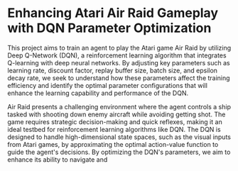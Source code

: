 # Enhancing Atari Air Raid Gameplay with DQN Parameter Optimization

This project aims to train an agent to play the Atari game Air Raid by utilizing Deep Q-Network (DQN), a reinforcement learning algorithm that integrates Q-learning with deep neural networks. By adjusting key parameters such as learning rate, discount factor, replay buffer size, batch size, and epsilon decay rate, we seek to understand how these parameters affect the training efficiency and identify the optimal parameter configurations that will enhance the learning capability and performance of the DQN.

Air Raid presents a challenging environment where the agent controls a ship tasked with shooting down enemy aircraft while avoiding getting shot. The game requires strategic decision-making and quick reflexes, making it an ideal testbed for reinforcement learning algorithms like DQN. The DQN is designed to handle high-dimensional state spaces, such as the visual inputs from Atari games, by approximating the optimal action-value function to guide the agent's decisions. By optimizing the DQN's parameters, we aim to enhance its ability to navigate and 
